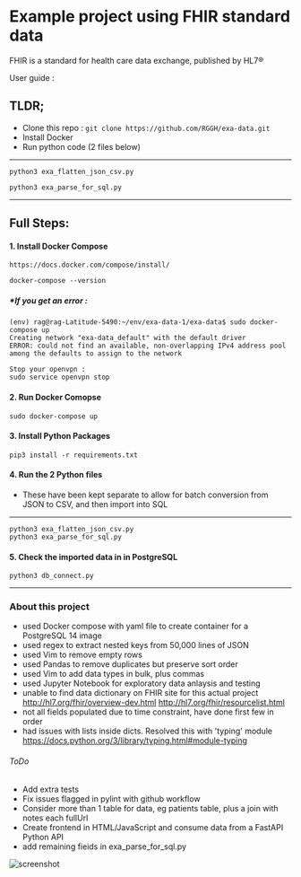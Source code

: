 # Example project using FHIR standard data
FHIR is a standard for health care data exchange, published by HL7®

User guide : 

## TLDR;

- Clone this repo : `git clone https://github.com/RGGH/exa-data.git`
- Install Docker
- Run python code (2 files below)
---
    python3 exa_flatten_json_csv.py
    
    python3 exa_parse_for_sql.py
---

## Full Steps:
#### 1. Install Docker Compose

    https://docs.docker.com/compose/install/
    
    docker-compose --version

    
##### *If you get an error :
    
    (env) rag@rag-Latitude-5490:~/env/exa-data-1/exa-data$ sudo docker-compose up
    Creating network "exa-data_default" with the default driver
    ERROR: could not find an available, non-overlapping IPv4 address pool among the defaults to assign to the network
    
    Stop your openvpn :
    sudo service openvpn stop
    
#### 2. Run Docker Comopse
 
    sudo docker-compose up
    
#### 3. Install Python Packages

    pip3 install -r requirements.txt
    
#### 4. Run the 2 Python files

- These have been kept separate to allow for batch conversion from JSON to CSV, and then import into SQL
---
    python3 exa_flatten_json_csv.py
    python3 exa_parse_for_sql.py
  
#### 5. Check the imported data in in PostgreSQL 
    python3 db_connect.py
    
---

### About this project

- used Docker compose with yaml file to create container for a PostgreSQL 14 image
- used regex to extract nested keys from 50,000 lines of JSON
- used Vim to remove empty rows
- used Pandas to remove duplicates but preserve sort order
- used Vim to add data types in bulk, plus commas
- used Jupyter Notebook for exploratory data anlaysis and testing
- unable to find data dictionary on FHIR site for this actual project http://hl7.org/fhir/overview-dev.html http://hl7.org/fhir/resourcelist.html
- not all fields populated due to time constraint, have done first few in order
- had issues with lists inside dicts. Resolved this with 'typing' module https://docs.python.org/3/library/typing.html#module-typing

###### ToDo
- Add extra tests
- Fix issues flagged in pylint with github workflow
- Consider more than 1 table for data, eg patients table, plus a join with notes each fullUrl
- Create frontend in HTML/JavaScript and consume data from a FastAPI Python API
- add remaining fieids in exa_parse_for_sql.py

![screenshot](https://github.com/RGGH/exa-data/blob/main/notes/exadata.gif)
  

   
    
   
    
    
